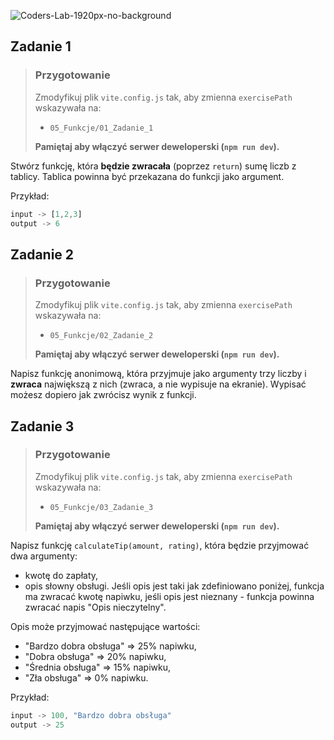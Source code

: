 ![Coders-Lab-1920px-no-background](https://user-images.githubusercontent.com/30623667/104709394-2cabee80-571f-11eb-9518-ea6a794e558e.png)


## Zadanie 1

> ### Przygotowanie
>
> Zmodyfikuj plik `vite.config.js` tak, aby zmienna `exercisePath` wskazywała na:
>
> - `05_Funkcje/01_Zadanie_1`
>
> **Pamiętaj aby włączyć serwer deweloperski (`npm run dev`).**

Stwórz funkcję, która **będzie zwracała** (poprzez `return`) sumę liczb z tablicy. Tablica powinna być przekazana do funkcji jako argument.

Przykład:

```JavaScript
input -> [1,2,3]
output -> 6
```


## Zadanie 2

> ### Przygotowanie
>
> Zmodyfikuj plik `vite.config.js` tak, aby zmienna `exercisePath` wskazywała na:
>
> - `05_Funkcje/02_Zadanie_2`
>
> **Pamiętaj aby włączyć serwer deweloperski (`npm run dev`).**

Napisz funkcję anonimową, która przyjmuje jako argumenty trzy liczby i **zwraca** największą z nich (zwraca, a nie wypisuje na ekranie). Wypisać możesz dopiero jak zwrócisz wynik z funkcji.


## Zadanie 3

> ### Przygotowanie
>
> Zmodyfikuj plik `vite.config.js` tak, aby zmienna `exercisePath` wskazywała na:
>
> - `05_Funkcje/03_Zadanie_3`
>
> **Pamiętaj aby włączyć serwer deweloperski (`npm run dev`).**

Napisz funkcję `calculateTip(amount, rating)`, która będzie przyjmować dwa argumenty:

- kwotę do zapłaty,
- opis słowny obsługi. Jeśli opis jest taki jak zdefiniowano poniżej, funkcja ma zwracać kwotę napiwku, jeśli opis jest nieznany - funkcja powinna zwracać napis "Opis nieczytelny".

Opis może przyjmować następujące wartości:

- "Bardzo dobra obsługa" => 25% napiwku,
- "Dobra obsługa" => 20% napiwku,
- "Średnia obsługa" => 15% napiwku,
- "Zła obsługa" => 0% napiwku.

Przykład:

```JavaScript
input -> 100, "Bardzo dobra obsługa"
output -> 25
```
